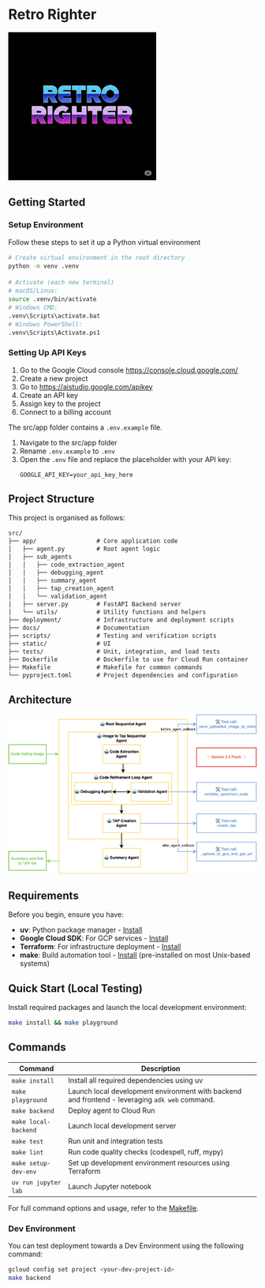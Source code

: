 # Retro Righter

<img src="docs/images/logo.png" alt="Retro Righter Logo" width="300px">

## Getting Started

### Setup Environment

Follow these steps to set it up a Python virtual environment

```bash
# Create virtual environment in the root directory
python -m venv .venv

# Activate (each new terminal)
# macOS/Linux:
source .venv/bin/activate
# Windows CMD:
.venv\Scripts\activate.bat
# Windows PowerShell:
.venv\Scripts\Activate.ps1
```

### Setting Up API Keys

1. Go to the Google Cloud console https://console.cloud.google.com/
2. Create a new project
3. Go to https://aistudio.google.com/apikey
4. Create an API key
5. Assign key to the project
6. Connect to a billing account

The src/app folder contains a `.env.example` file.

1. Navigate to the src/app folder
2. Rename `.env.example` to `.env`
3. Open the `.env` file and replace the placeholder with your API key:
   ```
   GOOGLE_API_KEY=your_api_key_here
   ```

## Project Structure

This project is organised as follows:

```
src/
├── app/                 # Core application code
│   ├── agent.py         # Root agent logic
│   ├── sub_agents  
│   │   ├── code_extraction_agent
│   │   ├── debugging_agent
│   │   ├── summary_agent
│   │   ├── tap_creation_agent
│   │   └── validation_agent
│   ├── server.py        # FastAPI Backend server
│   └── utils/           # Utility functions and helpers
├── deployment/          # Infrastructure and deployment scripts
├── docs/                # Documentation
├── scripts/             # Testing and verification scripts
├── static/              # UI
├── tests/               # Unit, integration, and load tests
├── Dockerfile           # Dockerfile to use for Cloud Run container
├── Makefile             # Makefile for common commands
└── pyproject.toml       # Project dependencies and configuration
```

## Architecture

![Architecture Diagram](docs/images/architecture.png)

## Requirements

Before you begin, ensure you have:

- **uv**: Python package manager - [Install](https://docs.astral.sh/uv/getting-started/installation/)
- **Google Cloud SDK**: For GCP services - [Install](https://cloud.google.com/sdk/docs/install)
- **Terraform**: For infrastructure deployment - [Install](https://developer.hashicorp.com/terraform/downloads)
- **make**: Build automation tool - [Install](https://www.gnu.org/software/make/) (pre-installed on most Unix-based
  systems)

## Quick Start (Local Testing)

Install required packages and launch the local development environment:

```bash
make install && make playground
```

## Commands

| Command              | Description                                                                                    |
|----------------------|------------------------------------------------------------------------------------------------|
| `make install`       | Install all required dependencies using uv                                                     |
| `make playground`    | Launch local development environment with backend and frontend - leveraging `adk web` command. |
| `make backend`       | Deploy agent to Cloud Run                                                                      |
| `make local-backend` | Launch local development server                                                                |
| `make test`          | Run unit and integration tests                                                                 |
| `make lint`          | Run code quality checks (codespell, ruff, mypy)                                                |
| `make setup-dev-env` | Set up development environment resources using Terraform                                       |
| `uv run jupyter lab` | Launch Jupyter notebook                                                                        |

For full command options and usage, refer to the [Makefile](Makefile).

### Dev Environment

You can test deployment towards a Dev Environment using the following command:

```bash
gcloud config set project <your-dev-project-id>
make backend
```


